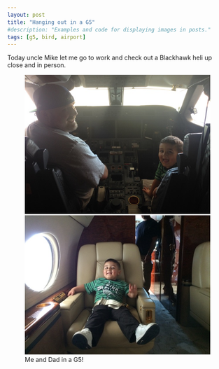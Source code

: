 ```yaml
---
layout: post
title: "Hanging out in a G5"
#description: "Examples and code for displaying images in posts."
tags: [g5, bird, airport]
---
```


Today uncle Mike let me go to work and check out a Blackhawk heli up close and in person. 

<figure class="half">
	<img src="/uploads/2015/03/2015-03-28 12.57.57.jpg" alt="">
	<img src="/uploads/2015/03/2015-03-28 13.00.44.jpg" alt="">
	<figcaption>Me and Dad in a G5!</figcaption>
</figure>


